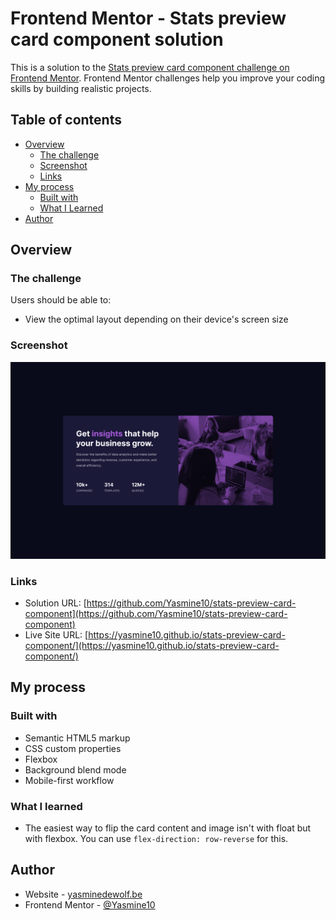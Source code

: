 # Frontend Mentor - Stats preview card component solution

This is a solution to the [Stats preview card component challenge on Frontend Mentor](https://www.frontendmentor.io/challenges/stats-preview-card-component-8JqbgoU62). Frontend Mentor challenges help you improve your coding skills by building realistic projects.

## Table of contents

-   [Overview](#overview)
    -   [The challenge](#the-challenge)
    -   [Screenshot](#screenshot)
    -   [Links](#links)
-   [My process](#my-process)
    -   [Built with](#built-with)
    -   [What I Learned](#what-i-learned)
-   [Author](#author)

## Overview

### The challenge

Users should be able to:

-   View the optimal layout depending on their device's screen size

### Screenshot

![Solution screenshot](https://github.com/Yasmine10/stats-preview-card-component/blob/main/images/stats-preview-card-component-solution.png?raw=true)

### Links

-   Solution URL: [https://github.com/Yasmine10/stats-preview-card-component](https://github.com/Yasmine10/stats-preview-card-component)
-   Live Site URL: [https://yasmine10.github.io/stats-preview-card-component/](https://yasmine10.github.io/stats-preview-card-component/)

## My process

### Built with

-   Semantic HTML5 markup
-   CSS custom properties
-   Flexbox
-   Background blend mode
-   Mobile-first workflow

### What I learned

-   The easiest way to flip the card content and image isn't with float but with flexbox. You can use `flex-direction: row-reverse` for this.

<!-- To see how you can add code snippets, see below: -->

<!-- ```html
<h1>Some HTML code I'm proud of</h1>
```

```css
.proud-of-this-css {
    color: papayawhip;
}
```

```js
const proudOfThisFunc = () => {
    console.log("🎉");
};
``` -->

## Author

-   Website - [yasminedewolf.be](https://yasminedewolf.be)
-   Frontend Mentor - [@Yasmine10](https://www.frontendmentor.io/profile/Yasmine10)

